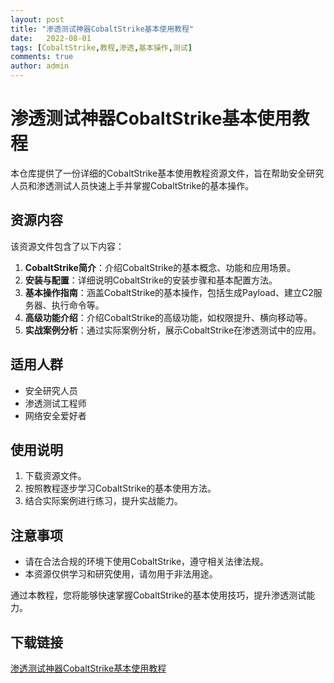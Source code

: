 ```yaml
---
layout: post
title: "渗透测试神器CobaltStrike基本使用教程"
date:   2022-08-01
tags: [CobaltStrike,教程,渗透,基本操作,测试]
comments: true
author: admin
---
```

# 渗透测试神器CobaltStrike基本使用教程

本仓库提供了一份详细的CobaltStrike基本使用教程资源文件，旨在帮助安全研究人员和渗透测试人员快速上手并掌握CobaltStrike的基本操作。

## 资源内容

该资源文件包含了以下内容：

1. **CobaltStrike简介**：介绍CobaltStrike的基本概念、功能和应用场景。
2. **安装与配置**：详细说明CobaltStrike的安装步骤和基本配置方法。
3. **基本操作指南**：涵盖CobaltStrike的基本操作，包括生成Payload、建立C2服务器、执行命令等。
4. **高级功能介绍**：介绍CobaltStrike的高级功能，如权限提升、横向移动等。
5. **实战案例分析**：通过实际案例分析，展示CobaltStrike在渗透测试中的应用。

## 适用人群

- 安全研究人员
- 渗透测试工程师
- 网络安全爱好者

## 使用说明

1. 下载资源文件。
2. 按照教程逐步学习CobaltStrike的基本使用方法。
3. 结合实际案例进行练习，提升实战能力。

## 注意事项

- 请在合法合规的环境下使用CobaltStrike，遵守相关法律法规。
- 本资源仅供学习和研究使用，请勿用于非法用途。

通过本教程，您将能够快速掌握CobaltStrike的基本使用技巧，提升渗透测试能力。

## 下载链接

[渗透测试神器CobaltStrike基本使用教程](https://pan.quark.cn/s/ff04fa49cf43)